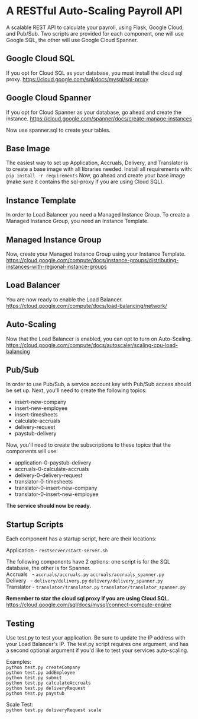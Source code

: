 # A RESTful Auto-Scaling Payroll API

A scalable REST API to calculate your payroll, using Flask, Google Cloud, and Pub/Sub.
Two scripts are provided for each component, one will use Google SQL, the other will
use Google Cloud Spanner.

## Google Cloud SQL
If you opt for Cloud SQL as your database, you must install the cloud sql proxy.
https://cloud.google.com/sql/docs/mysql/sql-proxy

## Google Cloud Spanner
If you opt for Cloud Spanner as your database, go ahead and create the instance.
https://cloud.google.com/spanner/docs/create-manage-instances

Now use spanner.sql to create your tables.

## Base Image
The easiest way to set up Application, Accruals, Delivery, and Translator is to create
a base image with all libraries needed. Install all requirements with:
`pip install -r requirements`
Now, go ahead and create your base image (make sure it contains the sql-proxy if you
are using Cloud SQL).

## Instance Template
In order to Load Balancer you need a Managed Instance Group. To create a Managed Instance
Group, you need an Instance Template.

## Managed Instance Group
Now, create your Managed Instance Group using your Instance Template.
https://cloud.google.com/compute/docs/instance-groups/distributing-instances-with-regional-instance-groups

## Load Balancer
You are now ready to enable the Load Balancer.   
https://cloud.google.com/compute/docs/load-balancing/network/

## Auto-Scaling
Now that the Load Balancer is enabled, you can opt to turn on Auto-Scaling.
https://cloud.google.com/compute/docs/autoscaler/scaling-cpu-load-balancing

## Pub/Sub
In order to use Pub/Sub, a service account key with Pub/Sub access should be set up.
Next, you'll need to create the following topics:   
* insert-new-company   
* insert-new-employee    
* insert-timesheets
* calculate-accruals   
* delivery-request   
* paystub-delivery

Now, you'll need to create the subscriptions to these topics that the components will use:
* application-0-paystub-delivery   
* accruals-0-calculate-accruals   
* delivery-0-delivery-request   
* translator-0-timesheets   
* translator-0-insert-new-company   
* translator-0-insert-new-employee  

**The service should now be ready.**

## Startup Scripts
Each component has a startup script, here are their locations:

Application - `restserver/start-server.sh`

The following components have 2 options: one script is for the SQL database, the other is for Spanner.     
Accruals    - `accruals/accruals.py` 		`accruals/accruals_spanner.py`       
Delivery    - `delivery/delivery.py`		`delivery/delivery_spanner.py`         
Translator  - `translator/translator.py`  	`translator/translator_spanner.py`       

**Remember to star the cloud sql proxy if you are using Cloud SQL.**   
https://cloud.google.com/sql/docs/mysql/connect-compute-engine

## Testing
Use test.py to test your application. Be sure to update the IP address with your Load Balancer's IP.
The test.py script requires one argument, and has a second optional argument if you'd like to test
your services auto-scaling.

Examples:   
`python test.py createCompany`  
`python test.py addEmployee`  
`python test.py submit`   
`python test.py calculateAccruals`   
`python test.py deliveryRequest`   
`python test.py paystub`   

Scale Test:   
`python test.py deliveryRequest scale`  
